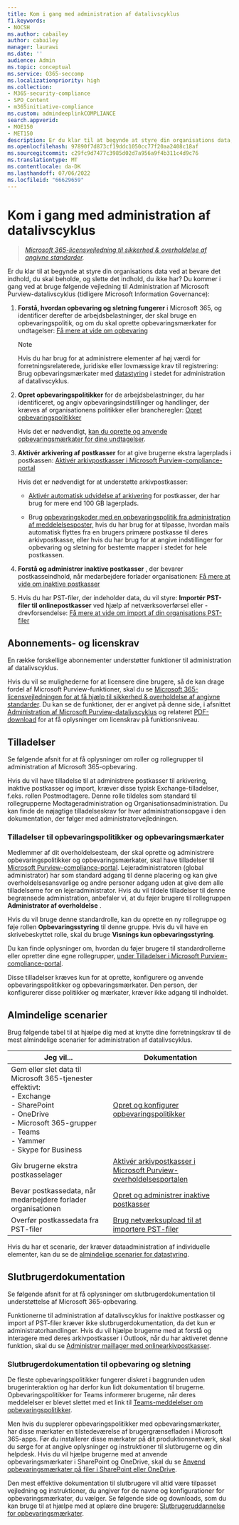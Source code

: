 ```yaml
---
title: Kom i gang med administration af datalivscyklus
f1.keywords:
- NOCSH
ms.author: cabailey
author: cabailey
manager: laurawi
ms.date: ''
audience: Admin
ms.topic: conceptual
ms.service: O365-seccomp
ms.localizationpriority: high
ms.collection:
- M365-security-compliance
- SPO_Content
- m365initiative-compliance
ms.custom: admindeeplinkCOMPLIANCE
search.appverid:
- MOE150
- MET150
description: Er du klar til at begynde at styre din organisations data, men er du ikke sikker på, hvor du skal starte? Læs nogle præskriptive retningslinjer for at komme i gang.
ms.openlocfilehash: 97890f7d873cf19ddc1050cc77f20aa2408c18af
ms.sourcegitcommit: c29fc9d7477c3985d02d7a956a9f4b311c4d9c76
ms.translationtype: MT
ms.contentlocale: da-DK
ms.lasthandoff: 07/06/2022
ms.locfileid: "66629659"
---
```

# <a name="get-started-with-data-lifecycle-management"></a>Kom i gang med administration af datalivscyklus

>*[Microsoft 365-licensvejledning til sikkerhed & overholdelse af angivne standarder](/office365/servicedescriptions/microsoft-365-service-descriptions/microsoft-365-tenantlevel-services-licensing-guidance/microsoft-365-security-compliance-licensing-guidance).*

Er du klar til at begynde at styre din organisations data ved at bevare det indhold, du skal beholde, og slette det indhold, du ikke har? Du kommer i gang ved at bruge følgende vejledning til Administration af Microsoft Purview-datalivscyklus (tidligere Microsoft Information Governance):

1. **Forstå, hvordan opbevaring og sletning fungerer** i Microsoft 365, og identificer derefter de arbejdsbelastninger, der skal bruge en opbevaringspolitik, og om du skal oprette opbevaringsmærkater for undtagelser: [Få mere at vide om opbevaring](retention.md)
    
    > [!NOTE]
    > Hvis du har brug for at administrere elementer af høj værdi for forretningsrelaterede, juridiske eller lovmæssige krav til registrering: Brug opbevaringsmærkater med [datastyring](records-management.md) i stedet for administration af datalivscyklus.

2. **Opret opbevaringspolitikker** for de arbejdsbelastninger, du har identificeret, og angiv opbevaringsindstillinger og handlinger, der kræves af organisationens politikker eller brancheregler: [Opret opbevaringspolitikker](create-retention-policies.md)
    
    Hvis det er nødvendigt, [kan du oprette og anvende opbevaringsmærkater for dine undtagelser](create-retention-labels-information-governance.md).

3. **Aktivér arkivering af postkasser** for at give brugerne ekstra lagerplads i postkassen: [Aktivér arkivpostkasser i Microsoft Purview-compliance-portal](enable-archive-mailboxes.md)
    
    Hvis det er nødvendigt for at understøtte arkivpostkasser:
    
    - [Aktivér automatisk udvidelse af arkivering](enable-autoexpanding-archiving.md) for postkasser, der har brug for mere end 100 GB lagerplads.
    
    - Brug [opbevaringskoder med en opbevaringspolitik fra administration af meddelelsesposter,](set-up-an-archive-and-deletion-policy-for-mailboxes.md) hvis du har brug for at tilpasse, hvordan mails automatisk flyttes fra en brugers primære postkasse til deres arkivpostkasse, eller hvis du har brug for at angive indstillinger for opbevaring og sletning for bestemte mapper i stedet for hele postkassen.

4. **Forstå og administrer inaktive postkasser** , der bevarer postkasseindhold, når medarbejdere forlader organisationen: [Få mere at vide om inaktive postkasser](inactive-mailboxes-in-office-365.md)

5. Hvis du har PST-filer, der indeholder data, du vil styre: **Importér PST-filer til onlinepostkasser** ved hjælp af netværksoverførsel eller -drevforsendelse: [Få mere at vide om import af din organisations PST-filer](importing-pst-files-to-office-365.md)

## <a name="subscription-and-licensing-requirements"></a>Abonnements- og licenskrav

En række forskellige abonnementer understøtter funktioner til administration af datalivscyklus.

Hvis du vil se mulighederne for at licensere dine brugere, så de kan drage fordel af Microsoft Purview-funktioner, skal du se [Microsoft 365-licensvejledningen for at få hjælp til sikkerhed & overholdelse af angivne standarder](/office365/servicedescriptions/microsoft-365-service-descriptions/microsoft-365-tenantlevel-services-licensing-guidance/microsoft-365-security-compliance-licensing-guidance). Du kan se de funktioner, der er angivet på denne side, i afsnittet [Administration af Microsoft Purview-datalivscyklus](/office365/servicedescriptions/microsoft-365-service-descriptions/microsoft-365-tenantlevel-services-licensing-guidance/microsoft-365-security-compliance-licensing-guidance#microsoft-purview-data-lifecycle-management) og relateret [PDF-download](https://go.microsoft.com/fwlink/?linkid=2139145) for at få oplysninger om licenskrav på funktionsniveau.

## <a name="permissions"></a>Tilladelser

Se følgende afsnit for at få oplysninger om roller og rollegrupper til administration af Microsoft 365-opbevaring.

Hvis du vil have tilladelse til at administrere postkasser til arkivering, inaktive postkasser og import, kræver disse typisk Exchange-tilladelser, f.eks. rollen Postmodtagere. Denne rolle tildeles som standard til rollegrupperne Modtageradministration og Organisationsadministration. Du kan finde de nøjagtige tilladelseskrav for hver administrationsopgave i den dokumentation, der følger med administratorvejledningen.

### <a name="permissions-for-retention-policies-and-retention-labels"></a>Tilladelser til opbevaringspolitikker og opbevaringsmærkater

Medlemmer af dit overholdelsesteam, der skal oprette og administrere opbevaringspolitikker og opbevaringsmærkater, skal have tilladelser til <a href="https://go.microsoft.com/fwlink/p/?linkid=2077149" target="_blank">Microsoft Purview-compliance-portal</a>. Lejeradministratoren (global administrator) har som standard adgang til denne placering og kan give overholdelsesansvarlige og andre personer adgang uden at give dem alle tilladelserne for en lejeradministrator. Hvis du vil tildele tilladelser til denne begrænsede administration, anbefaler vi, at du føjer brugere til rollegruppen **Administrator af overholdelse** .

Hvis du vil bruge denne standardrolle, kan du oprette en ny rollegruppe og føje rollen **Opbevaringsstyring** til denne gruppe. Hvis du vil have en skrivebeskyttet rolle, skal du bruge **Visnings kun opbevaringsstyring**. 

Du kan finde oplysninger om, hvordan du føjer brugere til standardrollerne eller opretter dine egne rollegrupper, [under Tilladelser i Microsoft Purview-compliance-portal](microsoft-365-compliance-center-permissions.md).

Disse tilladelser kræves kun for at oprette, konfigurere og anvende opbevaringspolitikker og opbevaringsmærkater. Den person, der konfigurerer disse politikker og mærkater, kræver ikke adgang til indholdet.

## <a name="common-scenarios"></a>Almindelige scenarier

Brug følgende tabel til at hjælpe dig med at knytte dine forretningskrav til de mest almindelige scenarier for administration af datalivscyklus.

|Jeg vil...|Dokumentation|
|----------------|---------------|
|Gem eller slet data til Microsoft 365-tjenester effektivt: <br />- Exchange  <br />- SharePoint  <br />- OneDrive  <br />- Microsoft 365-grupper <br />- Teams <br />- Yammer <br />- Skype for Business |[Opret og konfigurer opbevaringspolitikker](create-retention-policies.md)|
|Giv brugerne ekstra postkasselager |[Aktivér arkivpostkasser i Microsoft Purview-overholdelsesportalen](enable-archive-mailboxes.md)|
|Bevar postkassedata, når medarbejdere forlader organisationen |[Opret og administrer inaktive postkasser](create-and-manage-inactive-mailboxes.md)|
|Overfør postkassedata fra PST-filer |[Brug netværksupload til at importere PST-filer](use-network-upload-to-import-pst-files.md)|


Hvis du har et scenarie, der kræver dataadministration af individuelle elementer, kan du se de [almindelige scenarier for datastyring](get-started-with-records-management.md#common-scenarios). 

## <a name="end-user-documentation"></a>Slutbrugerdokumentation

Se følgende afsnit for at få oplysninger om slutbrugerdokumentation til understøttelse af Microsoft 365-opbevaring.

Funktionerne til administration af datalivscyklus for inaktive postkasser og import af PST-filer kræver ikke slutbrugerdokumentation, da det kun er administratorhandlinger. Hvis du vil hjælpe brugerne med at forstå og interagere med deres arkivpostkasser i Outlook, når du har aktiveret denne funktion, skal du se [Administrer maillager med onlinearkivpostkasser](https://support.microsoft.com/office/manage-email-storage-with-online-archive-mailboxes-1cae7d17-7813-4fe8-8ca2-9a5494e9a721).

### <a name="end-user-documentation-for-retention-and-deletion"></a>Slutbrugerdokumentation til opbevaring og sletning

De fleste opbevaringspolitikker fungerer diskret i baggrunden uden brugerinteraktion og har derfor kun lidt dokumentation til brugerne. Opbevaringspolitikker for Teams informerer brugerne, når deres meddelelser er blevet slettet med et link til [Teams-meddelelser om opbevaringspolitikker](https://support.microsoft.com/office/teams-messages-about-retention-policies-c151fa2f-1558-4cf9-8e51-854e925b483b).

Men hvis du supplerer opbevaringspolitikker med opbevaringsmærkater, har disse mærkater en tilstedeværelse af brugergrænsefladen i Microsoft 365-apps. Før du installerer disse mærkater på dit produktionsnetværk, skal du sørge for at angive oplysninger og instruktioner til slutbrugerne og din helpdesk. Hvis du vil hjælpe brugerne med at anvende opbevaringsmærkater i SharePoint og OneDrive, skal du se [Anvend opbevaringsmærkater på filer i SharePoint eller OneDrive](https://support.microsoft.com/office/apply-retention-labels-to-files-in-sharepoint-or-onedrive-11a6835b-ec9f-40db-8aca-6f5ef18132df).

Den mest effektive dokumentation til slutbrugere vil altid være tilpasset vejledning og instruktioner, du angiver for de navne og konfigurationer for opbevaringsmærkater, du vælger. Se følgende side og downloads, som du kan bruge til at hjælpe med at oplære dine brugere: [Slutbrugeruddannelse for opbevaringsmærkater](https://microsoft.github.io/ComplianceCxE/enduser/retention/).

